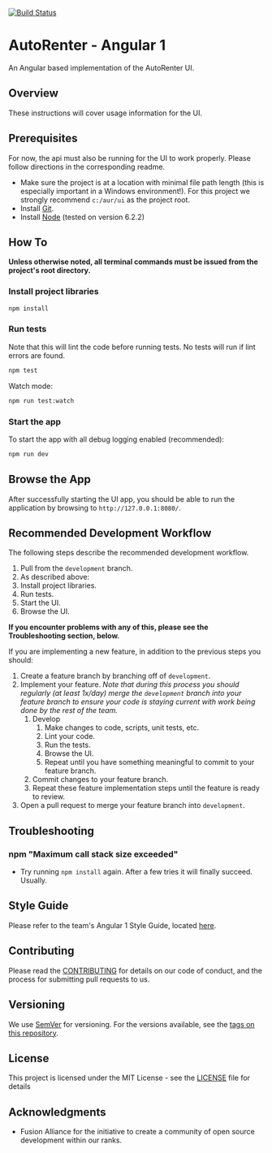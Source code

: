 [![Build Status][travis-image]][travis-url]

# AutoRenter - Angular 1

An Angular based implementation of the AutoRenter UI.

## Overview

These instructions will cover usage information for the UI.

## Prerequisites

For now, the api must also be running for the UI to work properly. Please follow directions in the corresponding readme.

- Make sure the project is at a location with minimal file path length (this is especially important in a Windows environment!). For this project we strongly recommend `c:/aur/ui` as the project root.
- Install [Git](https://git-scm.com/downloads).
- Install [Node](https://nodejs.org/en/download/) (tested on version 6.2.2)

## How To

**Unless otherwise noted, all terminal commands must be issued from the project's root directory.**

### Install project libraries

```bash
npm install
```

### Run tests

Note that this will lint the code before running tests. No tests will run if lint errors are found.

```bash
npm test
```

Watch mode:
```bash
npm run test:watch
```

### Start the app

To start the app with all debug logging enabled (recommended):

```bash
npm run dev
```

## Browse the App

After successfully starting the UI app, you should be able to run the application by browsing to `http://127.0.0.1:8080/`.

## Recommended Development Workflow

The following steps describe the recommended development workflow.

1. Pull from the `development` branch.
1. As described above:
  1. Install project libraries.
  1. Run tests.
  1. Start the UI.
1. Browse the UI.

**If you encounter problems with any of this, please see the Troubleshooting section, below.**

If you are implementing a new feature, in addition to the previous steps you should:

1. Create a feature branch by branching off of `development`.
1. Implement your feature. *Note that during this process you should regularly (at least 1x/day) merge the `development` branch into your feature branch to ensure your code is staying current with work being done by the rest of the team.*
	1. Develop
		1. Make changes to code, scripts, unit tests, etc.
		1. Lint your code.
		1. Run the tests.
		1. Browse the UI.
		1. Repeat until you have something meaningful to commit to your feature branch.
	1. Commit changes to your feature branch.
	1. Repeat these feature implementation steps until the feature is ready to review.
1. Open a pull request to merge your feature branch into `development`.

## Troubleshooting

### npm "Maximum call stack size exceeded"

* Try running `npm install` again. After a few tries it will finally succeed. Usually.

## Style Guide

Please refer to the team's Angular 1 Style Guide, located [here](https://bitbucket.fusionalliance.com/projects/FUSADIP/repos/autorenter_spec/browse/styleguide_angular1.md).

## Contributing

Please read the [CONTRIBUTING](./CONTRIBUTING.md) for details on our code of conduct, and the process for submitting pull requests to us.

## Versioning

We use [SemVer](http://semver.org/) for versioning. For the versions available, see the [tags on this repository]().

## License

This project is licensed under the MIT License - see the [LICENSE](LICENSE) file for details

## Acknowledgments

* Fusion Alliance for the initiative to create a community of open source development within our ranks.

[travis-url]: https://travis-ci.org/fusionalliance/autorenter-angular1
[travis-image]: https://travis-ci.org/fusionalliance/autorenter-angular1.svg?branch=development&style=flat-square
